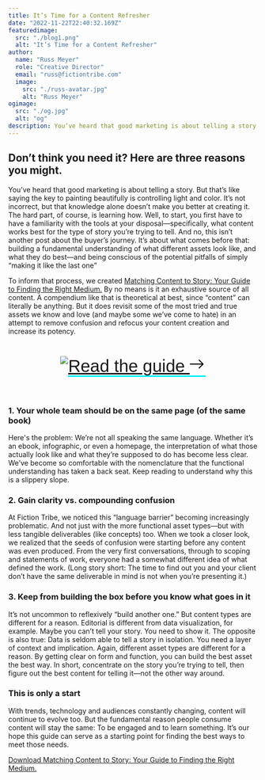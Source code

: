 ```yaml
---
title: It’s Time for a Content Refresher
date: "2022-11-22T22:40:32.169Z"
featuredimage:
  src: "./blog1.png"
  alt: "It’s Time for a Content Refresher"
author:
  name: "Russ Meyer"
  role: "Creative Director"
  email: "russ@fictiontribe.com"
  image:
    src: "./russ-avatar.jpg"
    alt: "Russ Meyer"
ogimage: 
  src: "./og.jpg"
  alt: "og"
description: You’ve heard that good marketing is about telling a story. But that’s like saying the key to painting beautifully is controlling light and color. It’s not incorrect, but that knowledge alone doesn’t make you better at creating it. The hard part, of course, is learning how. Well, to start, you first have to have a familiarity with the tools at your disposal—specifically, what content works best for the type of story you’re trying to tell.
---
```


## Don’t think you need it? Here are three reasons you might.

You’ve heard that good marketing is about telling a story. But that’s like saying the key to painting beautifully is controlling light and color. It’s not incorrect, but that knowledge alone doesn’t make you better at creating it. The hard part, of course, is learning how. Well, to start, you first have to have a familiarity with the tools at your disposal—specifically, what content works best for the type of story you’re trying to tell. And no, this isn’t another post about the buyer’s journey. It’s about what comes before that: building a fundamental understanding of what different assets look like, and what they do best—and being conscious of the potential pitfalls of simply “making it like the last one”    
 
To inform that process, we created <a href="https://blog.fictiontribe.com/assets/FictionTribe-asset-guide.pdf" target="_blank">Matching Content to Story: Your Guide to Finding the Right Medium.</a> By no means is it an exhaustive source of all content. A compendium like that is theoretical at best, since “content” can literally be anything. But it does revisit some of the most tried and true assets we know and love (and maybe some we’ve come to hate) in an attempt to remove confusion and refocus your content creation and increase its potency.

<div class="asset-flex row align-items-center">
  <div class="asset-flex-left col-12 col-md-12 col-lg-5 col-xl-4">
    <img class="cta-img img-fluid" src="/assets/asset-cover-2.png"/>
  </div>
  <div class="asset-flex-right col-12 col-md-12 col-lg-7 col-xl-8">
    <a class="cta-link" href="https://blog.fictiontribe.com/assets/FictionTribe-asset-guide.pdf" target="_blank">Read the guide <svg style="color: rgb(0, 0, 0);" xmlns="http://www.w3.org/2000/svg" width="32" height="32" fill="currentColor" class="bi bi-arrow-right" viewBox="0 0 16 16"> <path fill-rule="evenodd" d="M1 8a.5.5 0 0 1 .5-.5h11.793l-3.147-3.146a.5.5 0 0 1 .708-.708l4 4a.5.5 0 0 1 0 .708l-4 4a.5.5 0 0 1-.708-.708L13.293 8.5H1.5A.5.5 0 0 1 1 8z" fill="#000000"></path> </svg></a>
  </div>
</div>

<style>
.asset-flex {
  display: flex;
  margin: 0 auto 32px auto;
  padding: 28px 0;
  justify-content: center;
  height: auto;
  position: relative;
  width: 90%;
  overflow: hidden;
}
@media (max-width: 1200px) {
  .asset-flex {
    width: 100%;
  }
}
.asset-flex-left {
  position: relative;
  overflow: hidden;
}
.asset-flex-right {
  position: relative;
  /* min-width: 50%; */
}
img.cta-img {
  position: relative;
  max-height: 320px;
  /* max-width: 200px; */
  /* width: auto;
  height: auto;  */
}
a.cta-link {
  font-family: "Gilroy-ExtraBold", Sans-Serif;
  font-weight: normal;
  /* margin-left: 20px; */
  font-size: calc(1.275rem + 1.5vw);
  /* font-size: 42px; */
  border-bottom: 3px solid #00f0ff;
  /* position: absolute; */
  /* top: 50%;
  width: 100%;
  transform: translateY(-50%); */
}
@media (max-width: 544px) {
  a.cta-link {
    font-size: calc(1.075rem + 1.5vw);
  }
}
@media (min-width: 1080px) {
  a.cta-link {
    font-size: 2rem;
  }
}
@media (min-width: 1200px) {
  a.cta-link {
    font-size: 2.3rem;
  }
}
a.cta-link svg {
  transition: 0.45s all;
    transform: translateX(-2px);
}
a.cta-link:hover svg {
  transform: translateX(10px);
}
</style>

### 1. Your whole team should be on the same page (of the same book)
Here's the problem: We’re not all speaking the same language. Whether it’s an ebook, infographic, or even a homepage, the interpretation of what those actually look like and what they’re supposed to do has become less clear. We’ve become so comfortable with the nomenclature that the functional understanding has taken a back seat. Keep reading to understand why this is a slippery slope.  

### 2. Gain clarity vs. compounding confusion
At Fiction Tribe, we noticed this “language barrier” becoming increasingly problematic. And not just with the more functional asset types—but with less tangible deliverables (like concepts) too. When we took a closer look, we realized that the seeds of confusion were starting before any content was even produced. From the very first conversations, through to scoping and statements of work, everyone had a somewhat different idea of what defined the work. (Long story short: The time to find out you and your client don’t have the same deliverable in mind is not when you’re presenting it.) 

### 3. Keep from building the box before you know what goes in it
It’s not uncommon to reflexively “build another one.” But content types are different for a reason. Editorial is different from data visualization, for example. Maybe you can’t tell your story. You need to show it. The opposite is also true: Data is seldom able to tell a story in isolation. You need a layer of context and implication. Again, different asset types are different for a reason. By getting clear on form and function, you can build the best asset the best way. In short, concentrate on the story you’re trying to tell, then figure out the best content for telling it—not the other way around.

### This is only a start
With trends, technology and audiences constantly changing, content will continue to evolve too. But the fundamental reason people consume content will stay the same: To be engaged and to learn something. It’s our hope this guide can serve as a starting point for finding the best ways to meet those needs. 

<a href="https://blog.fictiontribe.com/assets/FictionTribe-asset-guide.pdf" target="_blank">Download Matching Content to Story: Your Guide to Finding the Right Medium.</a>